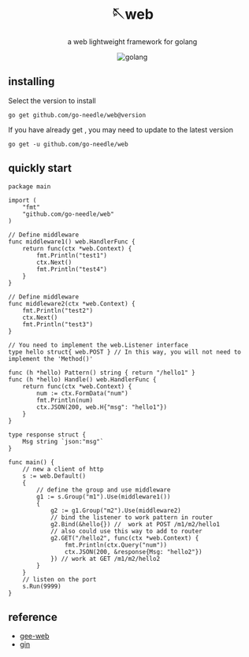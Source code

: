<!-- markdownlint-disable MD033 MD041 -->
<div align="center">

# 🪡web

<!-- prettier-ignore-start -->
<!-- markdownlint-disable-next-line MD036 -->
a web lightweight framework for golang
<!-- prettier-ignore-end -->

<img src="https://img.shields.io/badge/golang-1.21+-blue" alt="golang">
</div>

## installing
Select the version to install

`go get github.com/go-needle/web@version`

If you have already get , you may need to update to the latest version

`go get -u github.com/go-needle/web`


## quickly start
```golang
package main

import (
	"fmt"
	"github.com/go-needle/web"
)

// Define middleware
func middleware1() web.HandlerFunc {
	return func(ctx *web.Context) {
		fmt.Println("test1")
		ctx.Next()
		fmt.Println("test4")
	}
}

// Define middleware
func middleware2(ctx *web.Context) {
	fmt.Println("test2")
	ctx.Next()
	fmt.Println("test3")
}

// You need to implement the web.Listener interface
type hello struct{ web.POST } // In this way, you will not need to implement the 'Method()'

func (h *hello) Pattern() string { return "/hello1" }
func (h *hello) Handle() web.HandlerFunc {
	return func(ctx *web.Context) {
		num := ctx.FormData("num")
		fmt.Println(num)
		ctx.JSON(200, web.H{"msg": "hello1"})
	}
}

type response struct {
	Msg string `json:"msg"`
}

func main() {
	// new a client of http
	s := web.Default()
	{
		// define the group and use middleware
		g1 := s.Group("m1").Use(middleware1())
		{
			g2 := g1.Group("m2").Use(middleware2)
			// bind the listener to work pattern in router
			g2.Bind(&hello{}) //  work at POST /m1/m2/hello1
			// also could use this way to add to router
			g2.GET("/hello2", func(ctx *web.Context) {
				fmt.Println(ctx.Query("num"))
				ctx.JSON(200, &response{Msg: "hello2"})
			}) // work at GET /m1/m2/hello2
		}
	}
	// listen on the port
	s.Run(9999)
}
```

## reference
- [gee-web](https://github.com/geektutu/7days-golang/tree/master/gee-web)
- [gin](https://github.com/gin-gonic/gin) 
